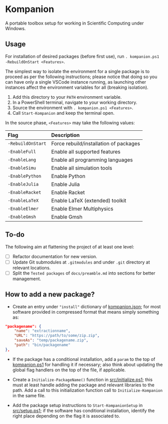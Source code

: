 # Kompanion

A portable toolbox setup for working in Scientific Computing under Windows.

## Usage

For installation of desired packages (before first use), run `. kompanion.ps1 -RebuildOnStart <Features>`.

The simplest way to isolate the environment for a single package is to proceed as per the following instructions; please notice that doing so you can have only a single VSCode instance running, as launching other instances affect the environment variables for all (breaking isolation).

1. Add this directory to your `PATH` environment variable.
1. In a PowerShell terminal, navigate to your working directory.
1. Source the environment with `. kompanion.ps1 <Features>`.
1. Call `Start-Kompanion` and keep the terminal open.

In the source phase, `<Features>` may take the following values:

| Flag              | Description |
|:------------------|:------------|
| `-RebuildOnStart` | Force rebuild/installation of packages
| `-EnableFull`     | Enable all supported features
| `-EnableLang`     | Enable all programming languages
| `-EnableSimu`     | Enable all simulation tools
| `-EnablePython`   | Enable Python
| `-EnableJulia`    | Enable Julia
| `-EnableRacket`   | Enable Racket
| `-EnableLaTeX`    | Enable LaTeX (extended) toolkit
| `-EnableElmer`    | Enable Elmer Multiphysics
| `-EnableGmsh`     | Enable Gmsh

## To-do

The following aim at flattening the project of at least one level:

- [ ] Refactor documentation for new version.
- [ ] Update Git submodules at `.gitmodules` and under `.git` directory at relevant locations.
- [ ] Split the `Tested packages` of `docs/preamble.md` into sections for better management.

## How to add a new package?

- Create an entry under `"install"` dictionary of [kompanion.json](kompanion.json); for most software provided in compressed format that means simply something as:

```json
"packagename": {
    "name": "extractionname",
    "URL": "https://path/to/some/zip.zip",
    "saveAs": "temp/packagename.zip",
    "path": "bin/packagename"
},
```

- If the package has a conditional installation, add a `param` to the top of [kompanion.ps1](kompanion.ps1) for handling it if necessary; also think about updating the global flag handlers on the top of the file, if applicable.

- Create a `Initialize-PackageName()` function in [src/initialize.ps1](src/initialize.ps1); this must at least handle adding the package and relevant libraries to the path. Add a call to this initialization function call to `Initialize-Kompanion` in the same file.

- Add the package setup instructions to `Start-KompanionSetup` in [src/setup.ps1](src/setup.ps1); if the software has conditional installation, identify the right place depending on the flag it is associated to.
